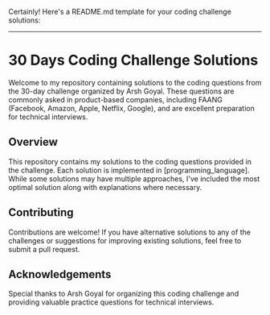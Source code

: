 Certainly! Here's a README.md template for your coding challenge solutions:

---

# 30 Days Coding Challenge Solutions

Welcome to my repository containing solutions to the coding questions from the 30-day challenge organized by Arsh Goyal. These questions are commonly asked in product-based companies, including FAANG (Facebook, Amazon, Apple, Netflix, Google), and are excellent preparation for technical interviews.

## Overview

This repository contains my solutions to the coding questions provided in the challenge. Each solution is implemented in [programming_language]. While some solutions may have multiple approaches, I've included the most optimal solution along with explanations where necessary.

## Contributing

Contributions are welcome! If you have alternative solutions to any of the challenges or suggestions for improving existing solutions, feel free to submit a pull request.

## Acknowledgements

Special thanks to Arsh Goyal for organizing this coding challenge and providing valuable practice questions for technical interviews.
